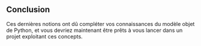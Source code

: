 ## Conclusion

Ces dernières notions ont dû compléter vos connaissances du modèle objet de Python, et vous devriez maintenant être prêts à vous lancer dans un projet exploitant ces concepts.
